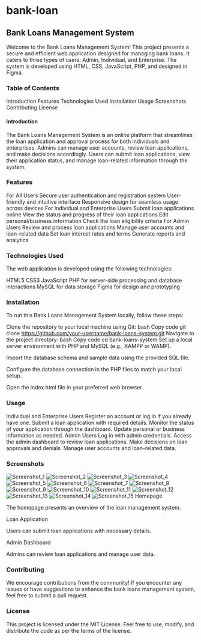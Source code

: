 # bank-loan
## Bank Loans Management System


Welcome to the Bank Loans Management System! This project presents a secure and efficient web application designed for managing bank loans. It caters to three types of users: Admin, Individual, and Enterprise. The system is developed using HTML, CSS, JavaScript, PHP, and designed in Figma.

### Table of Contents
Introduction
Features
Technologies Used
Installation
Usage
Screenshots
Contributing
License

#### Introduction
The Bank Loans Management System is an online platform that streamlines the loan application and approval process for both individuals and enterprises. Admins can manage user accounts, review loan applications, and make decisions accordingly. Users can submit loan applications, view their application status, and manage loan-related information through the system.

### Features
For All Users
Secure user authentication and registration system
User-friendly and intuitive interface
Responsive design for seamless usage across devices
For Individual and Enterprise Users
Submit loan applications online
View the status and progress of their loan applications
Edit personal/business information
Check the loan eligibility criteria
For Admin Users
Review and process loan applications
Manage user accounts and loan-related data
Set loan interest rates and terms
Generate reports and analytics

### Technologies Used
The web application is developed using the following technologies:

HTML5
CSS3
JavaScript 
PHP for server-side processing and database interactions
MySQL for data storage
Figma for design and prototyping
### Installation
To run this Bank Loans Management System locally, follow these steps:

Clone the repository to your local machine using Git:
bash
Copy code
git clone https://github.com/your-username/bank-loans-system.git
Navigate to the project directory:
bash
Copy code
cd bank-loans-system
Set up a local server environment with PHP and MySQL (e.g., XAMPP or WAMP).

Import the database schema and sample data using the provided SQL file.

Configure the database connection in the PHP files to match your local setup.

Open the index.html file in your preferred web browser.

### Usage
Individual and Enterprise Users
Register an account or log in if you already have one.
Submit a loan application with required details.
Monitor the status of your application through the dashboard.
Update personal or business information as needed.
Admin Users
Log in with admin credentials.
Access the admin dashboard to review loan applications.
Make decisions on loan approvals and denials.
Manage user accounts and loan-related data.
### Screenshots
![Screenshot_1](https://github.com/ChediLahmer/bank-loan/assets/131680831/190753d2-b46f-45c4-9d3e-9e8ad2c51c70)
![Screenshot_2](https://github.com/ChediLahmer/bank-loan/assets/131680831/75963d77-b76d-42b6-8f6a-d98e43f99200)
![Screenshot_3](https://github.com/ChediLahmer/bank-loan/assets/131680831/ead58001-8960-4350-86e9-be0dc8415e93)
![Screenshot_4](https://github.com/ChediLahmer/bank-loan/assets/131680831/9bc5b4e7-93dc-4387-8e16-e8e20a50c8a5)
![Screenshot_5](https://github.com/ChediLahmer/bank-loan/assets/131680831/d057bf9c-d0ea-4d44-be40-a72bb8a2d6e8)
![Screenshot_6](https://github.com/ChediLahmer/bank-loan/assets/131680831/dee2c7aa-0f21-4a0b-98f8-6ad39c472e81)
![Screenshot_7](https://github.com/ChediLahmer/bank-loan/assets/131680831/6f8e2e0f-d980-4dbe-a626-8731b721f12c)
![Screenshot_8](https://github.com/ChediLahmer/bank-loan/assets/131680831/eece2a9b-edd0-4fdd-9b9c-50c5d30b6c6a)
![Screenshot_9](https://github.com/ChediLahmer/bank-loan/assets/131680831/1aefac1e-4fed-4a14-a3a9-43300e3ee544)
![Screenshot_10](https://github.com/ChediLahmer/bank-loan/assets/131680831/045345e8-c22a-40af-9368-6ea6da6f051c)
![Screenshot_11](https://github.com/ChediLahmer/bank-loan/assets/131680831/4a3f9971-dfb6-4987-b52b-b4fe5ade6f37)
![Screenshot_12](https://github.com/ChediLahmer/bank-loan/assets/131680831/208f0f41-34d7-4ea7-9c6b-5d05bbaad52e)
![Screenshot_13](https://github.com/ChediLahmer/bank-loan/assets/131680831/cd985abd-4cd1-491d-8e33-5c4a6faa17c0)
![Screenshot_14](https://github.com/ChediLahmer/bank-loan/assets/131680831/dbfed7c3-9fc6-4062-a429-ff540748c9b4)
![Screenshot_15](https://github.com/ChediLahmer/bank-loan/assets/131680831/b591d67c-489e-4430-a2f5-6138cea2de45)
Homepage

The homepage presents an overview of the loan management system.

Loan Application

Users can submit loan applications with necessary details.

Admin Dashboard

Admins can review loan applications and manage user data.

### Contributing
We encourage contributions from the community! If you encounter any issues or have suggestions to enhance the bank loans management system, feel free to submit a pull request.

### License
This project is licensed under the MIT License. Feel free to use, modify, and distribute the code as per the terms of the license.
